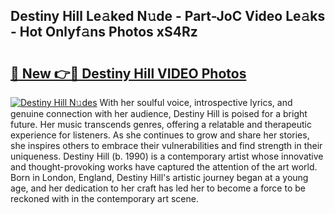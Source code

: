 ## Destiny Hill Le𝚊ked N𝚞de - Part-JoC Video Le𝚊ks - Hot Onlyf𝚊ns Photos xS4Rz

# <h2><a href="http://ab48729.deff.icu/?id=Destiny+Hill">🔗 New 👉🔴 Destiny Hill VIDEO Photos</a></h2>

[![Destiny Hill N𝚞des](https://i.imgur.com/rIISA9y.gif)](http://ab48729.deff.icu/?id=Destiny+Hill)
With her soulful voice, introspective lyrics, and genuine connection with her audience, Destiny Hill is poised for a bright future. Her music transcends genres, offering a relatable and therapeutic experience for listeners. As she continues to grow and share her stories, she inspires others to embrace their vulnerabilities and find strength in their uniqueness. Destiny Hill (b. 1990) is a contemporary artist whose innovative and thought-provoking works have captured the attention of the art world. Born in London, England, Destiny Hill's artistic journey began at a young age, and her dedication to her craft has led her to become a force to be reckoned with in the contemporary art scene.

